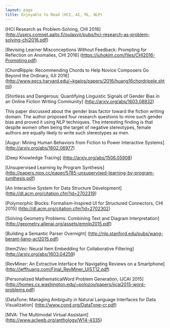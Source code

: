 ```yaml
---
layout: page
title: Enjoyable to Read (HCI, AI, ML, NLP)
---
```


[HCI Research as Problem-Solving, CHI 2016]
(http://users.comnet.aalto.fi/oulasvir/pubs/hci-research-as-problem-solving-chi2016.pdf)

[Revising Learner Misconceptions Without Feedback: Prompting for Reflection on Anomalies, CHI 2016]
(https://juhokim.com/files/CHI2016-Prompting.pdf)

[ChordRipple: Recommending Chords to Help Novice Composers Go Beyond the Ordinary, IUI 2016]
(http://www.eecs.harvard.edu/~kgajos/papers/2016/huang16chordripple.shtml)

[Shirtless and Dangerous: Quantifying Linguistic Signals of Gender Bias in an Online Fiction Writing Community]
(http://arxiv.org/abs/1603.08832)

This paper discussed about the gender bias factor toward the fiction writing domain. The author proposed four research questions to mine such gender bias and proved it using NLP techniques. The interesting finding is that despite women often being the target of negative stereotypes, female authors are equally likely to write such stereotypes as men.

[Augur: Mining Human Behaviors from Fiction to Power Interactive Systems]
(http://arxiv.org/abs/1602.06977)

[Deep Knowledge Tracing]
(http://arxiv.org/abs/1506.05908)

[Unsupervised Learning by Program Synthesis]
(http://papers.nips.cc/paper/5785-unsupervised-learning-by-program-synthesis.pdf)

[An Interactive System for Data Structure Development]
(http://dl.acm.org/citation.cfm?id=2702319)

[Polymorphic Blocks: Formalism-Inspired UI for Structured Connectors, CHI 2015]
(http://dl.acm.org/citation.cfm?id=2702302)

[Solving Geometry Problems: Combining Text and Diagram Interpretation]
(http://geometry.allenai.org/assets/emnlp2015.pdf)

[Building a Semantic Parser Overnight]
(http://nlp.stanford.edu/pubs/wang-berant-liang-acl2015.pdf)

[Item2Vec: Neural Item Embedding for Collaborative Filtering]
(http://arxiv.org/abs/1603.04259)

[RevMiner: An Extractive Interface for Navigating Reviews on a Smartphone]
(http://jeffhuang.com/Final_RevMiner_UIST12.pdf)

[Personalized MathematicalWord Problem Generation, IJCAI 2015]
(http://homes.cs.washington.edu/~polozov/papers/ijcai2015-word-problems.pdf)

[DataTone: Managing Ambiguity in Natural Language Interfaces for Data Visualization]
(http://www.cond.org/DataTone-cr.pdf)

[MVA: The Multimodal Virtual Assistant]
(http://www.aclweb.org/anthology/W14-4335)

